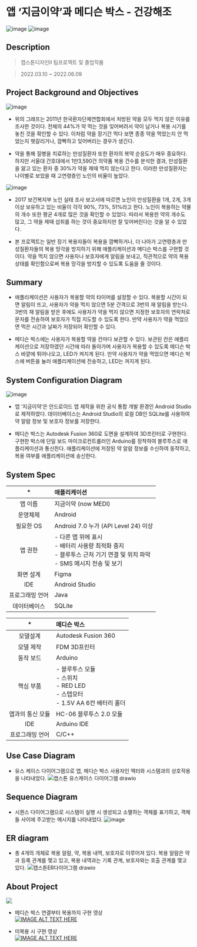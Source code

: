# 앱 ‘지금이약’과 메디슨 박스 - 건강해조
![image](https://user-images.githubusercontent.com/60650967/175776035-fc8db31d-47dd-42b1-8044-a13868ac35f4.png)
![image](https://user-images.githubusercontent.com/60650967/175776042-628d671e-2e9f-44a6-bfb6-c73a5eff7057.png)



## Description

> 캡스톤디자인II 팀프로젝트 및 졸업작품

> 2022.03.10 ~ 2022.06.09  



## Project Background and Objectives

![image](https://user-images.githubusercontent.com/60650967/175776065-137b3652-8b98-4de1-90f3-4cc8881ff5a2.png)
* 위의 그래프는 2011년 한국환자단체연합회에서 처방된 약을 모두 먹지 않은 이유를 조사한 것이다. 전체의 44%가 약 먹는 것을 잊어버려서 약이 남거나 복용 시기를 놓친 것을 확인할 수 있다. 이처럼 약을 장기간 먹다 보면 종종 약을 먹었는지 안 먹었는지 헷갈리거나, 깜빡하고 잊어버리는 경우가 생긴다.  


* 약을 통해 질병을 치료하는 만성질환자 또한 환자의 복약 순응도가 매우 중요하다. 하지만 서울대 간호대에서 1만3,590건 의약품 복용 건수를 분석한 결과, 만성질환을 앓고 있는 환자 중 30%가 약을 제때 먹지 않는다고 한다. 이러한 만성질환자는 나이별로 보았을 때 고연령층인 노인의 비율이 높았다.  


![image](https://user-images.githubusercontent.com/60650967/175776090-b4c21b90-dec4-4d4a-9fc6-9bb5bd032fea.png)
* 2017 보건복지부 노인 실태 조사 보고서에 따르면 노인이 만성질환을 1개, 2개, 3개 이상 보유하고 있는 비율이 각각 90%, 73%, 51%라고 한다. 노인이 복용하는 약물의 개수 또한 평균 4개로 많은 것을 확인할 수 있었다. 따라서 복용한 약의 개수도 많고, 그 약을 제때 섭취를 하는 것이 중요하지만 잘 잊어버린다는 것을 알 수 있었다.  


* 본 프로젝트는 일반 장기 복용자들이 복용을 깜빡하거나, 더 나아가 고연령층과 만성질환자들의 복용 망각을 방지하기 위해 애플리케이션과 메디슨 박스를 구현할 것이다. 약을 먹지 않으면 사용자나 보호자에게 알림을 보내고, 직관적으로 약의 복용 상태를 확인함으로써 복용 망각을 방지할 수 있도록 도움을 줄 것이다.

## Summary
* 애플리케이션은 사용자가 복용할 약의 타이머를 설정할 수 있다. 복용할 시간이 되면 알림이 뜨고, 사용자가 약을 먹지 않으면 5분 간격으로 3번의 재 알림을 받는다. 3번의 재 알림을 받은 후에도 사용자가 약을 먹지 않으면 지정한 보호자의 연락처로 문자를 전송하여 보호자가 직접 지도할 수 있도록 한다. 만약 사용자가 약을 먹었으면 먹은 시간과 날짜가 저장되어 확인할 수 있다.  


* 메디슨 박스에는 사용자가 복용할 약을 칸마다 보관할 수 있다. 보관된 칸은 애플리케이션으로 저장하였던 시간에 따라 돌아가며 사용자가 복용할 수 있도록 메디슨 박스 바깥에 튀어나오고, LED가 켜지게 된다. 만약 사용자가 약을 먹었으면 메디슨 박스에 버튼을 눌러 애플리케이션에 전송하고, LED는 꺼지게 된다.


## System Configuration Diagram
![image](https://user-images.githubusercontent.com/60650967/175776321-a44a8a53-c0bf-4d51-8d5d-d3b821a2ee85.png)
* 앱 ‘지금이약’은 안드로이드 앱 제작을 위한 공식 통합 개발 환경인 Android Studio로 제작하였다. 데이터베이스는 Android Studio의 로컬 DB인 SQLite를 사용하여 약 알람 정보 및 보호자 정보를 저장한다.  

* 메디슨 박스는 Autodesk Fusion 360로 도면을 설계하여 3D프린터로 구현한다. 구현한 박스에 단일 보드 마이크로컨트롤러인 Arduino를 장착하여 블루투스로 애플리케이션과 통신한다. 애플리케이션에 저장된 약 알람 정보를 수신하여 동작하고, 복용 여부를 애플리케이션에 송신한다.  


## System Spec
| * | 애플리케이션 |
|:------:| :- |
| 앱 이름 | 지금이약 (now MEDI) |
| 운영체제 | Android |
| 필요한 OS | Android 7.0 누가 (API Level 24) 이상 |
| 앱 권한 | - 다른 앱 위에 표시 </br>- 배터리 사용량 최적화 중지</br>- 블루투스 근처 기기 연결 및 위치 파악 </br>- SMS 메시지 전송 및 보기 |
| 화면 설계 | Figma |
| IDE | Android Studio |
| 프로그래밍 언어 | Java |
| 데이터베이스 | SQLite |


| * | 메디슨 박스 |
|:------:| :- |
| 모델설계 | Autodesk Fusion 360 |
| 모델 제작 | FDM 3D프린터 |
| 동작 보드 | Arduino |
| 핵심 부품 | - 블루투스 모듈 </br>- 스위치 </br>- RED LED </br>- 스텝모터 </br>- 1.5V AA 6칸 배터리 홀더 |
| 앱과의 통신 모듈 | HC-06 블루투스 2.0 모듈 |
| IDE | Arduino IDE |
| 프로그래밍 언어 | C/C++ |

## Use Case Diagram
* 유스 케이스 다이어그램으로 앱, 메디슨 박스 사용자인 액터와 시스템과의 상호작용을 나타내었다.
![캡스톤 유스캐이스 다이어그램 drawio](https://user-images.githubusercontent.com/60650967/175776699-36ea3157-22fd-4e14-91f4-653b417ea1e5.png)

## Sequence Diagram
* 시퀀스 다이어그램으로 시스템이 실행 시 생성되고 소멸하는 객체를 표기하고, 객체들 사이에 주고받는 메시지를 나타내었다.
![image](https://user-images.githubusercontent.com/60650967/175776893-fc4aa7ef-4f2a-4ab3-9801-81fceed1b280.png)



## ER diagram
* 총 4개의 개체로 복용 알람, 약, 복용 내역, 보호자로 이루어져 있다. 복용 알람은 약과 등록 관계를 맺고 있고, 복용 내역과는 기록 관계, 보호자와는 호출 관계를 맺고 있다.
![캡스톤ER다이어그램 drawio](https://user-images.githubusercontent.com/60650967/175776720-5b13cda4-8c77-43e5-b6ab-515d29358f54.png)



## About Project
<img src="https://img.shields.io/badge/Language-Java | C++-green?style=flat"/>  


* 메디슨 박스 연결부터 복용까지 구현 영상  
[![IMAGE ALT TEXT HERE](http://img.youtube.com/vi/D2fI3xB3ucE/0.jpg)](http://www.youtube.com/watch?v=D2fI3xB3ucE)  


* 미복용 시 구현 영상  
[![IMAGE ALT TEXT HERE](http://img.youtube.com/vi/ITHQxqA9Xog/0.jpg)](http://www.youtube.com/watch?v=ITHQxqA9Xog)  
